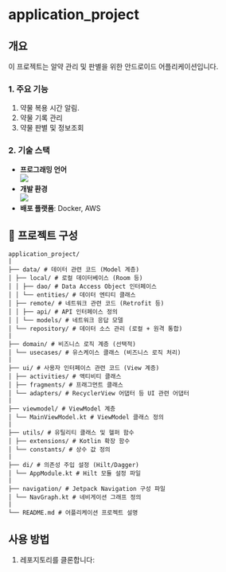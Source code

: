 # application_project

## 개요
  이 프로젝트는 알약 관리 및 판별을 위한 안드로이드 어플리케이션입니다. 
  
### 1. 주요 기능
  1. 약물 복용 시간 알림.
  2. 약물 기록 관리
  3. 약물 판별 및 정보조회 

### 2. 기술 스택
- **프로그래밍 언어**<br>
  <img src="https://img.shields.io/badge/Kotlin-7F52FF?style=for-the-badge&logo=Kotlin&logoColor=white">
- **개발 환경**<br>
  <img src="https://img.shields.io/badge/Android Studio-3DDC84?style=for-the-badge&logo=Android Studio&logoColor=white">
- **배포 플랫폼**: Docker, AWS

## 📂 프로젝트 구성
```plaintext
application_project/
|
├── data/ # 데이터 관련 코드 (Model 계층)
│ ├── local/ # 로컬 데이터베이스 (Room 등)
│ │ ├── dao/ # Data Access Object 인터페이스
│ │ └── entities/ # 데이터 엔티티 클래스
│ ├── remote/ # 네트워크 관련 코드 (Retrofit 등)
│ │ ├── api/ # API 인터페이스 정의
│ │ └── models/ # 네트워크 응답 모델
│ └── repository/ # 데이터 소스 관리 (로컬 + 원격 통합)
|
├── domain/ # 비즈니스 로직 계층 (선택적)
│ └── usecases/ # 유스케이스 클래스 (비즈니스 로직 처리)
|
├── ui/ # 사용자 인터페이스 관련 코드 (View 계층)
│ ├── activities/ # 액티비티 클래스
│ ├── fragments/ # 프래그먼트 클래스
│ └── adapters/ # RecyclerView 어댑터 등 UI 관련 어댑터
|
├── viewmodel/ # ViewModel 계층
│ └── MainViewModel.kt # ViewModel 클래스 정의
|
├── utils/ # 유틸리티 클래스 및 헬퍼 함수
│ ├── extensions/ # Kotlin 확장 함수
│ └── constants/ # 상수 값 정의
|
├── di/ # 의존성 주입 설정 (Hilt/Dagger)
│ └── AppModule.kt # Hilt 모듈 설정 파일
|
├── navigation/ # Jetpack Navigation 구성 파일
│ └── NavGraph.kt # 네비게이션 그래프 정의
|
└── README.md # 어플리케이션 프로젝트 설명
```


## 사용 방법
1. 레포지토리를 클론합니다:
